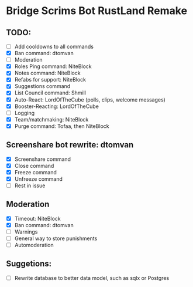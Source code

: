 # Bridge Scrims Bot RustLand Remake


## TODO:
  - [ ] Add cooldowns to all commands
  - [x] Ban command: dtomvan
  - [ ] Moderation
  - [x] Roles Ping command: NiteBlock
  - [x] Notes command: NiteBlock
  - [x] Refabs for support: NiteBlock
  - [x] Suggestions command
  - [x] List Council command: Shmill
  - [x] Auto-React: LordOfTheCube (polls, clips, welcome messages)
  - [x] Booster-Reacting: LordOfTheCube
  - [ ] Logging
  - [x] Team/matchmaking: NiteBlock
  - [x] Purge command: Tofaa, then NiteBlock

## Screenshare bot rewrite: dtomvan
  - [x] Screenshare command
  - [x] Close command
  - [x] Freeze command
  - [x] Unfreeze command
  - [ ] Rest in issue

## Moderation
  - [x] Timeout: NiteBlock
  - [x] Ban command: dtomvan
  - [ ] Warnings
  - [ ] General way to store punishments
  - [ ] Automoderation

## Suggetions:
  - [ ] Rewrite database to better data model, such as sqlx or Postgres

